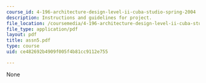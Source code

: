 ```yaml
---
course_id: 4-196-architecture-design-level-ii-cuba-studio-spring-2004
description: Instructions and guidelines for project.
file_location: /coursemedia/4-196-architecture-design-level-ii-cuba-studio-spring-2004/ce482692b4909f005f4b81cc9112e755_assn5.pdf
file_type: application/pdf
layout: pdf
title: assn5.pdf
type: course
uid: ce482692b4909f005f4b81cc9112e755

---
```

None